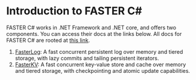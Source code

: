 Introduction to FASTER C#
=========================

FASTER C# works in .NET Framework and .NET core, and offers two components. You can access their docs at the links below. All docs for FASTER C# are rooted at [this link](../docs/cs).

1. [FasterLog](../docs/cs/FasterLog.md): A fast concurrent persistent log over memory and tiered storage, with lazy commits and tailing persistent iterators.
2. [FasterKV](../docs/cs/FasterKV.md): A fast concurrent key-value store and cache over memory and tiered storage, with checkpointing and atomic 
update capabilities.

